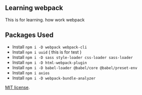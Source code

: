 ## Learning webpack
This is for learning. how work webpack

## Packages Used

- Install `npm i -D webpack webpack-cli`
- Install `npm i uuid` ( this is for test )
- Install `npm i -D sass style-loader css-loader sass-loader`
- Install `npm i -D html-webpack-plugin`
- Install `npm i -D babel-loader @babel/core @babel/preset-env`
- Install `npm i axios`
- Install `npm i -D webpack-bundle-analyzer`

[MIT license](https://opensource.org/licenses/MIT).
